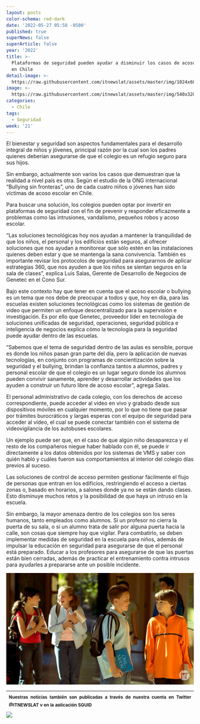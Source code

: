 ```yaml
---
layout: posts
color-schema: red-dark
date: '2022-05-27 05:58 -0500'
published: true
superNews: false
superArticle: false
year: '2022'
title: >-
  Plataformas de seguridad pueden ayudar a disminuir los casos de acoso escolar
  en Chile
detail-image: >-
  https://raw.githubusercontent.com/itnewslat/assets/master/img/1024x680/ninos-en-escuela-g.jpg
image: >-
  https://raw.githubusercontent.com/itnewslat/assets/master/img/540x320/ninos-en-escuela-p.jpg
categories:
  - Chile
tags:
  - Seguridad
week: '21'
---
```

El bienestar y seguridad son aspectos fundamentales para el desarrollo integral de niños y jóvenes, principal razón por la cual son los padres quienes deberían asegurarse de que el colegio es un refugio seguro para sus hijos. 

Sin embargo, actualmente son varios los casos que demuestran que la realidad a nivel país es otra. Según el estudio de la ONG internacional “Bullying sin fronteras”, uno de cada cuatro niños o jóvenes han sido víctimas de acoso escolar en Chile.

Para buscar una solución, los colegios pueden optar por invertir en plataformas de seguridad con el fin de prevenir y responder eficazmente a problemas como las intrusiones, vandalismo, pequeños robos y acoso escolar.

“Las soluciones tecnológicas hoy nos ayudan a mantener la tranquilidad de que los niños, el personal y los edificios están seguros, al ofrecer soluciones que nos ayudan a monitorear que sólo estén en las instalaciones quienes deben estar y que se mantenga la sana convivencia. También es importante revisar los protocolos de seguridad para asegurarnos de aplicar estrategias 360, que nos ayuden a que los niños se sientan seguros en la sala de clases”, explica Luis Salas, Gerente de Desarrollo de Negocios de Genetec en el Cono Sur.

Bajo este contexto hay que tener en cuenta que el acoso escolar o bullying es un tema que nos debe de preocupar a todos y que, hoy en día, para las escuelas existen soluciones tecnológicas como los sistemas de gestión de video que permiten un enfoque descentralizado para la supervisión e investigación. Es por ello que Genetec, proveedor líder en tecnología de soluciones unificadas de seguridad, operaciones, seguridad pública e inteligencia de negocios explica cómo la tecnología para la seguridad puede ayudar dentro de las escuelas.

“Sabemos que el tema de seguridad dentro de las aulas es sensible, porque es donde los niños pasan gran parte del día, pero la aplicación de nuevas tecnologías, en conjunto con programas de concientización sobre la seguridad y el bullying, brindan la confianza tantos a alumnos, padres y personal escolar de que el colegio es un lugar seguro donde los alumnos pueden convivir sanamente, aprender y desarrollar actividades que los ayuden a construir un futuro libre de acoso escolar”, agrega Salas.

El personal administrativo de cada colegio, con los derechos de acceso correspondiente, puede acceder al video en vivo y grabado desde sus dispositivos móviles en cualquier momento, por lo que no tiene que pasar por trámites burocráticos y largas esperas con el equipo de seguridad para acceder al vídeo, el cual se puede conectar también con el sistema de videovigilancia de los autobuses escolares.

Un ejemplo puede ser que, en el caso de que algún niño desaparezca y el resto de los compañeros niegue haber hablado con él, se puede ir directamente a los datos obtenidos por los sistemas de VMS y saber con quién habló y cuáles fueron sus comportamientos al interior del colegio días previos al suceso.  

Las soluciones de control de acceso permiten gestionar fácilmente el flujo de personas que entran en los edificios, restringiendo el acceso a ciertas zonas o, basado en horarios, a salones donde ya no se están dando clases. Esto disminuye muchos retos y la posibilidad de que haya un intruso en la escuela.  

Sin embargo, la mayor amenaza dentro de los colegios son los seres humanos, tanto empleados como alumnos. Si un profesor no cierra la puerta de su sala, o si un alumno trata de salir por alguna puerta hacia la calle, son cosas que siempre hay que vigilar. Para combatirlo, se deben implementar medidas de seguridad en la escuela para niños, además de impulsar la educación en seguridad para asegurarse de que el personal está preparado. Educar a los profesores para asegurarse de que las puertas están bien cerradas, además de practicar el entrenamiento contra intrusos para ayudarles a prepararse ante un posible incidente.

![](https://raw.githubusercontent.com/itnewslat/assets/master/img/540x320/ninos-en-escuela-p.jpg)

<table style="height: 42px;" width="569">
<tbody>
<tr>
<td style="text-align: justify;"><sub><strong>Nuestras noticias también son publicadas a través de nuestra cuenta en Twitter <a href="https://twitter.com/itnewslat?lang=es">@ITNEWSLAT</a> y en la aplicación <a href="https://squidapp.co/en/">SQUID</a></strong></sub></td>
</tr>
</tbody>
</table>

<img src="https://tracker.metricool.com/c3po.jpg?hash=56f88a41e39ab42c063cc51676587a04"/>